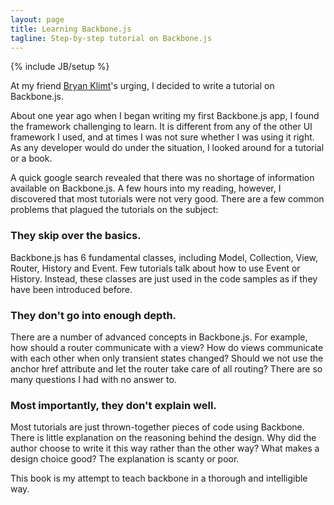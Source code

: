 ```yaml
---
layout: page
title: Learning Backbone.js
tagline: Step-by-step tutorial on Backbone.js
---
```

{% include JB/setup %}

At my friend [Bryan Klimt](http://bklimt.com/)'s urging, I decided to write a tutorial on Backbone.js.

About one year ago when I began writing my first Backbone.js app, I found the framework challenging to learn. It is different from any of the other UI framework I used, and at times I was not sure whether I was using it right. As any developer would do under the situation, I looked around for a tutorial or a book.

A quick google search revealed that there was no shortage of information available on Backbone.js. A few hours into my reading, however, I discovered that most tutorials were not very good.  There are a few common problems that plagued the tutorials on the subject:

### They skip over the basics.

Backbone.js has 6 fundamental classes, including Model, Collection, View, Router, History and Event. Few tutorials talk about how to use Event or History. Instead, these classes are just used in the code samples as if they have been introduced before.

### They don't go into enough depth.

There are a number of advanced concepts in Backbone.js. For example, how should a router communicate with a view? How do views communicate with each other when only transient states changed? Should we not use the anchor href attribute and let the router take care of all routing? There are so many questions I had with no answer to.

### Most importantly, they don't explain well.
Most tutorials are just thrown-together pieces of code using Backbone. There is little explanation on the reasoning behind the design. Why did the author choose to write it this way rather than the other way? What makes a design choice good? The explanation is scanty or poor.

This book is my attempt to teach backbone in a thorough and intelligible way.